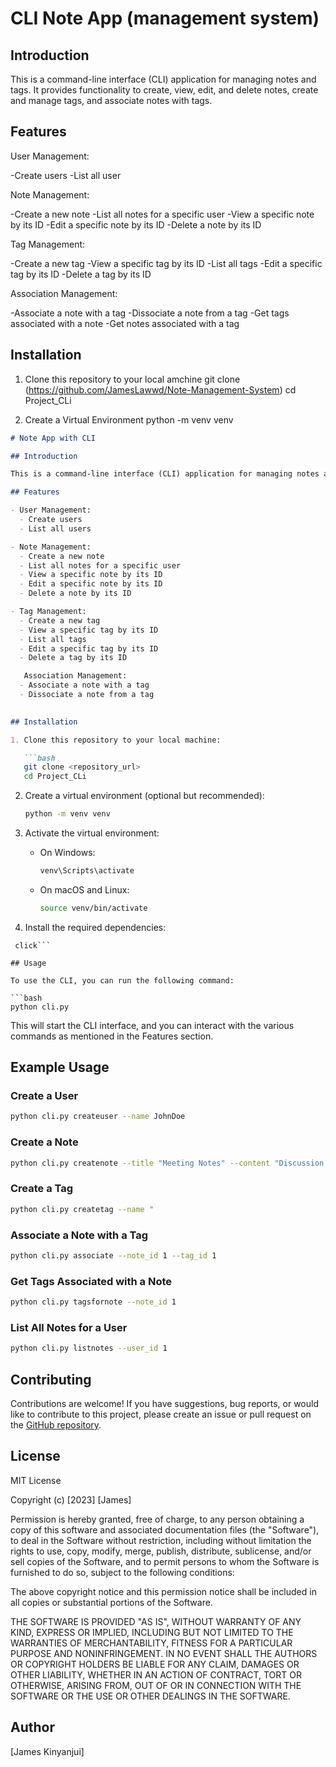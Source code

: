 # CLI Note App (management system)



## Introduction
This is a command-line interface (CLI) application for managing notes and tags. It provides functionality to create, view, edit, and delete notes, create and manage tags, and associate notes with tags.

## Features
User Management:

-Create users
-List all user

Note Management:

-Create a new note
-List all notes for a specific user
-View a specific note by its ID
-Edit a specific note by its ID
-Delete a note by its ID

Tag Management:

-Create a new tag
-View a specific tag by its ID
-List all tags
-Edit a specific tag by its ID
-Delete a tag by its ID

Association Management:

-Associate a note with a tag
-Dissociate a note from a tag
-Get tags associated with a note
-Get notes associated with a tag

## Installation 

1. Clone this repository to your local amchine
    git clone (https://github.com/JamesLawwd/Note-Management-System)
    cd Project_CLi

2. Create a Virtual Environment
   python -m venv venv



```markdown
# Note App with CLI

## Introduction

This is a command-line interface (CLI) application for managing notes and tags. It provides functionality to create, view, edit, and delete notes, create and manage tags, and associate notes with tags.

## Features

- User Management:
  - Create users
  - List all users

- Note Management:
  - Create a new note
  - List all notes for a specific user
  - View a specific note by its ID
  - Edit a specific note by its ID
  - Delete a note by its ID

- Tag Management:
  - Create a new tag
  - View a specific tag by its ID
  - List all tags
  - Edit a specific tag by its ID
  - Delete a tag by its ID

   Association Management:
  - Associate a note with a tag
  - Dissociate a note from a tag
  

## Installation

1. Clone this repository to your local machine:

   ```bash
   git clone <repository_url>
   cd Project_CLi
   ```

2. Create a virtual environment (optional but recommended):

   ```bash
   python -m venv venv
   ```

3. Activate the virtual environment:

   - On Windows:

     ```bash
     venv\Scripts\activate
     ```

   - On macOS and Linux:

     ```bash
     source venv/bin/activate
     ```

4. Install the required dependencies:

 ```eg:
  click```

## Usage

To use the CLI, you can run the following command:

```bash
python cli.py
```

This will start the CLI interface, and you can interact with the various commands as mentioned in the Features section.

## Example Usage

### Create a User

```bash
python cli.py createuser --name JohnDoe
```

### Create a Note

```bash
python cli.py createnote --title "Meeting Notes" --content "Discussion on project updates" --user_id 1
```

### Create a Tag

```bash
python cli.py createtag --name "
```

### Associate a Note with a Tag

```bash
python cli.py associate --note_id 1 --tag_id 1
```

### Get Tags Associated with a Note

```bash
python cli.py tagsfornote --note_id 1
```

### List All Notes for a User

```bash
python cli.py listnotes --user_id 1
```

## Contributing

Contributions are welcome! If you have suggestions, bug reports, or would like to contribute to this project, please create an issue or pull request on the [GitHub repository]((https://github.com/JamesLawwd/Note-Management-System)).

## License

MIT License

Copyright (c) [2023] [James]

Permission is hereby granted, free of charge, to any person obtaining a copy
of this software and associated documentation files (the "Software"), to deal
in the Software without restriction, including without limitation the rights
to use, copy, modify, merge, publish, distribute, sublicense, and/or sell
copies of the Software, and to permit persons to whom the Software is
furnished to do so, subject to the following conditions:

The above copyright notice and this permission notice shall be included in all
copies or substantial portions of the Software.

THE SOFTWARE IS PROVIDED "AS IS", WITHOUT WARRANTY OF ANY KIND, EXPRESS OR
IMPLIED, INCLUDING BUT NOT LIMITED TO THE WARRANTIES OF MERCHANTABILITY,
FITNESS FOR A PARTICULAR PURPOSE AND NONINFRINGEMENT. IN NO EVENT SHALL THE
AUTHORS OR COPYRIGHT HOLDERS BE LIABLE FOR ANY CLAIM, DAMAGES OR OTHER
LIABILITY, WHETHER IN AN ACTION OF CONTRACT, TORT OR OTHERWISE, ARISING FROM,
OUT OF OR IN CONNECTION WITH THE SOFTWARE OR THE USE OR OTHER DEALINGS IN THE
SOFTWARE.


## Author
 [James Kinyanjui]







